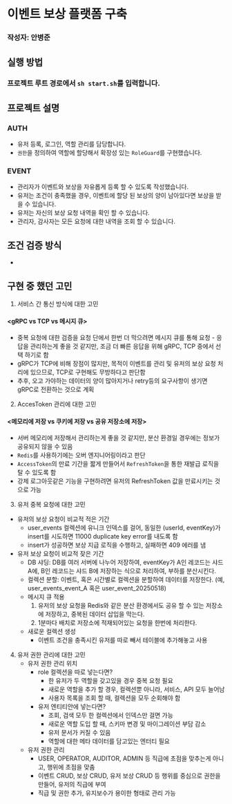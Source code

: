 # 이벤트 보상 플랫폼 구축
### 작성자: 안병준

## 실행 방법
  ### 프로젝트 루트 경로에서 `sh start.sh`를 입력합니다.

## 프로젝트 설명
### AUTH
- 유저 등록, 로그인, 역할 관리를 담당합니다.
- `권한`을 정의하여 역할에 할당해서 확장성 있는 `RoleGuard`를 구현했습니다.

### EVENT
- 관리자가 이벤트와 보상을 자유롭게 등록 할 수 있도록 작성했습니다.
- 유저는 조건이 충족했을 경우, 이벤트에 할당 된 보상의 양이 남아있다면 보상을 받을 수 있습니다.
- 유저는 자신의 보상 요청 내역을 확인 할 수 있습니다.
- 관리자, 감사자는 모든 요청에 대한 내역을 조회 할 수 있습니다.

## 조건 검증 방식
- 
## 구현 중 했던 고민
1. 서비스 간 통신 방식에 대한 고민 
  #### <gRPC vs TCP vs 메시지 큐> 
- 중복 요청에 대한 검증을 요청 단에서 한번 더 막으려면 메시지 큐를 통해 요청 - 응답을 관리하는게 좋을 것 같지만, 조금 더 빠른 응답을 위해 gRPC, TCP 중에서 선택 하기로 함
- gRPC가 TCP에 비해 장점이 많지만, 목적이 이벤트를 관리 및 유저의 보상 요청 처리에 있으므로, TCP로 구현해도 무방하다고 판단함
- 추후, 오고 가야하는 데이터의 양이 많아지거나 retry등의 요구사항이 생기면 gRPC로 전환하는 것으로 계획

2. AccesToken 관리에 대한 고민
  #### <메모리에 저장 vs 쿠키에 저장 vs 공유 저장소에 저장>
- 서버 메모리에 저장해서 관리하는게 좋을 것 같지만, 분산 환경일 경우에는 정보가 공유되지 않을 수 있음
- `Redis`를 사용하기에는 오버 엔지니어링이라고 판단
- `AccessToken`의 만료 기간을 짧게 만들어서 `RefreshToken`을 통한 재발급 로직을 탈 수 있도록 함
- 강제 로그아웃같은 기능을 구현하려면 유저의 RefreshToken 값을 만료시키는 것으로 가능

3. 유저 중복 요청에 대한 고민
  - 유저의 보상 요청이 비교적 적은 기간
    - user_events 컬렉션에 유니크 인덱스를 걸어, 동일한 (userId, eventKey)가 insert를 시도하면 11000 duplicate key error를 내도록 함
    - insert가 성공하면 보상 지급 로직을 수행하고, 실패하면 409 에러를 냄
  - 유저 보상 요청이 비교적 잦은 기간
    - DB 샤딩: DB를 여러 서버에 나누어 저장하여, eventKey가 A인 레코드는 샤드 A에, B인 레코드는 샤드 B에 저장하는 식으로 처리하여, 부하를 분산시킨다.
    - 컬렉션 분할: 이벤트, 혹은 시간별로 컬렉션을 분할하여 데이터를 저장한다. (예, user_events_event_A 혹은 user_event_20250518)
    - 메시지 큐 적용
      1. 유저의 보상 요청을 Redis와 같은 분산 환경에서도 공유 할 수 있는 저장소에 저장하고, 중복된 데이터 삽입을 막는다.
      2. 1분마다 배치로 저장소에 적재되어있는 요청을 한번에 처리한다.
    - 새로운 컬렉션 생성
      - 이벤트 조건을 충족시킨 유저를 따로 빼서 테이블에 추가해놓고 사용

4. 유저 권한 관리에 대한 고민
   - 유저 권한 관리 위치
       - role 컬렉션을 따로 넣는다면?
         - 한 유저가 두 역할을 갖고있을 경우 중복 요청 필요
         - 새로운 역할을 추가 할 경우, 컬렉션뿐 아니라, 서비스, API 모두 늘어남
         - 사용자 목록을 조회 할 때, 컬렉션을 모두 순회해야 함
       - 유저 엔티티안에 넣는다면?
         - 조회, 검색 모두 한 컬렉션에서 인덱스만 걸면 가능
         - 새로운 역할 도입 할 때, 스키마 변경 및 마이그레이션 부담 감소
         - 유저 문서가 커질 수 있음
         - 역할에 대한 메타 데이터를 담고있는 엔터티 필요
   - 유저 권한 관리
     - USER, OPERATOR, AUDITOR, ADMIN 등 직급에 초점을 맞추는게 아니고, 행위에 초점을 맞춤
     - 이벤트 CRUD, 보상 CRUD, 유저 보상 CRUD 등 행위를 중심으로 권한을 만들어, 유저의 직급에 부여
     - 직급 및 권한 추가, 유지보수가 용이한 형태로 관리 가능
